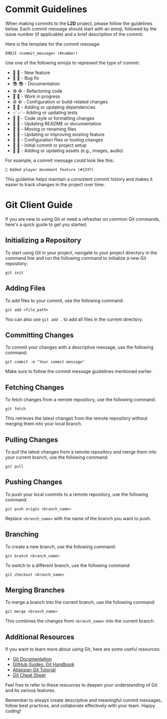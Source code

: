 # **Commit Guidelines**

When making commits to the **L2D** project, please follow the guidelines below. Each commit message should start with an emoji, followed by the issue number (if applicable) and a brief description of the commit.

Here is the template for the commit message:

```
EMOJI <commit_message> (#number)
```

Use one of the following emojis to represent the type of commit:

- 🚀 :rocket: - New feature
- 🐛 :bug: - Bug fix
- 📚 :books: - Documentation
- ♻️ :recycle: - Refactoring code
- 🚧 :construction: - Work in progress
- ⚙️ :gear: - Configuration or build-related changes
- 🌱 :seedling: - Adding or updating dependencies
- ✅ :white_check_mark: - Adding or updating tests
- 🎨 :art: - Code style or formatting changes
- 📝 :memo: - Updating README or documentation
- 🚚 :truck: - Moving or renaming files
- 🔄 :arrows_counterclockwise: - Updating or improving existing feature
- 🔧 :wrench: - Configuration files or tooling changes
- 🎉 :tada: - Initial commit or project setup
- 🐾 :paw_prints: - Adding or updating assets (e.g., images, audio)

For example, a commit message could look like this:

```
🚀 Added player movement feature (#1337)
```

This guideline helps maintain a consistent commit history and makes it easier to track changes in the project over time.

# **Git Client Guide**

If you are new to using Git or need a refresher on common Git commands, here's a quick guide to get you started.

## **Initializing a Repository**

To start using Git in your project, navigate to your project directory in the command line and run the following command to initialize a new Git repository:

```shell
git init
```

## **Adding Files**

To add files to your commit, use the following command:

```shell
git add <file_path>
```

You can also use `git add .` to add all files in the current directory.

## **Committing Changes**

To commit your changes with a descriptive message, use the following command:

```shell
git commit -m "Your commit message"
```

Make sure to follow the commit message guidelines mentioned earlier.

## **Fetching Changes**

To fetch changes from a remote repository, use the following command:

```shell
git fetch
```

This retrieves the latest changes from the remote repository without merging them into your local branch.

## **Pulling Changes**

To pull the latest changes from a remote repository and merge them into your current branch, use the following command:

```shell
git pull
```

## **Pushing Changes**

To push your local commits to a remote repository, use the following command:

```shell
git push origin <branch_name>
```

Replace `<branch_name>` with the name of the branch you want to push.

## **Branching**

To create a new branch, use the following command:

```shell
git branch <branch_name>
```

To switch to a different branch, use the following command:

```shell
git checkout <branch_name>
```

## **Merging Branches**

To merge a branch into the current branch, use the following command:

```shell
git merge <branch_name>
```

This combines the changes from `<branch_name>` into the current branch.

## **Additional Resources**

If you want to learn more about using Git, here are some useful resources:

- [Git Documentation](https://git-scm.com/doc)
- [GitHub Guides: Git Handbook](https://guides.github.com/introduction/git-handbook/)
- [Atlassian Git Tutorial](https://www.atlassian.com/git/tutorials)
- [Git Cheat Sheet](https://education.github.com/git-cheat-sheet-education.pdf)

Feel free to refer to these resources to deepen your understanding of Git and its various features.

Remember to always create descriptive and meaningful commit messages, follow best practices, and collaborate effectively with your team. Happy coding!